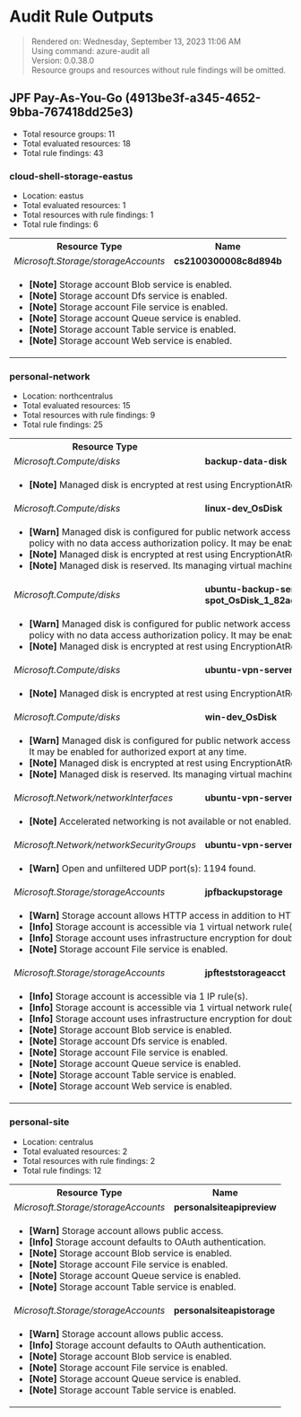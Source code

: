 # Audit Rule Outputs

> Rendered on: Wednesday, September 13, 2023 11:06 AM <br/>
> Using command: azure-audit all <br/>
> Version: 0.0.38.0 <br/>
> Resource groups and resources without rule findings will be omitted.

## JPF Pay-As-You-Go (4913be3f-a345-4652-9bba-767418dd25e3)

- Total resource groups: 11
- Total evaluated resources: 18
- Total rule findings: 43

### cloud-shell-storage-eastus

- Location: eastus
- Total evaluated resources: 1
- Total resources with rule findings: 1
- Total rule findings: 6

<table>
<tr>
<th>Resource Type</th>
<th>Name</th>
</tr>
<tr>
<td><em>Microsoft.Storage/storageAccounts</em></td>
<td><strong>cs2100300008c8d894b</strong></td>
</tr>
<tr>
<td colspan="2">
<ul>
<li><strong>[Note]</strong> Storage account Blob service is enabled.</li>
<li><strong>[Note]</strong> Storage account Dfs service is enabled.</li>
<li><strong>[Note]</strong> Storage account File service is enabled.</li>
<li><strong>[Note]</strong> Storage account Queue service is enabled.</li>
<li><strong>[Note]</strong> Storage account Table service is enabled.</li>
<li><strong>[Note]</strong> Storage account Web service is enabled.</li>
</ul>
</td>
</tr>
</table>

### personal-network

- Location: northcentralus
- Total evaluated resources: 15
- Total resources with rule findings: 9
- Total rule findings: 25

<table>
<tr>
<th>Resource Type</th>
<th>Name</th>
</tr>
<tr>
<td><em>Microsoft.Compute/disks</em></td>
<td><strong>backup-data-disk</strong></td>
</tr>
<tr>
<td colspan="2">
<ul>
<li><strong>[Note]</strong> Managed disk is encrypted at rest using EncryptionAtRestWithPlatformKey.</li>
</ul>
</td>
</tr>
<tr>
<td><em>Microsoft.Compute/disks</em></td>
<td><strong>linux-dev_OsDisk</strong></td>
</tr>
<tr>
<td colspan="2">
<ul>
<li><strong>[Warn]</strong> Managed disk is configured for public network access and an allow all network access policy with no data access authorization policy. It may be enabled for export at anytime.</li>
<li><strong>[Note]</strong> Managed disk is encrypted at rest using EncryptionAtRestWithPlatformKey.</li>
<li><strong>[Note]</strong> Managed disk is reserved. Its managing virtual machine is currently deallocated.</li>
</ul>
</td>
</tr>
<tr>
<td><em>Microsoft.Compute/disks</em></td>
<td><strong>ubuntu-backup-server-spot_OsDisk_1_82ad58ea1b864609a678571faedee9b3</strong></td>
</tr>
<tr>
<td colspan="2">
<ul>
<li><strong>[Warn]</strong> Managed disk is configured for public network access and an allow all network access policy with no data access authorization policy. It may be enabled for export at anytime.</li>
<li><strong>[Note]</strong> Managed disk is encrypted at rest using EncryptionAtRestWithPlatformKey.</li>
</ul>
</td>
</tr>
<tr>
<td><em>Microsoft.Compute/disks</em></td>
<td><strong>ubuntu-vpn-server-spot_OsDisk</strong></td>
</tr>
<tr>
<td colspan="2">
<ul>
<li><strong>[Note]</strong> Managed disk is encrypted at rest using EncryptionAtRestWithPlatformKey.</li>
</ul>
</td>
</tr>
<tr>
<td><em>Microsoft.Compute/disks</em></td>
<td><strong>win-dev_OsDisk</strong></td>
</tr>
<tr>
<td colspan="2">
<ul>
<li><strong>[Warn]</strong> Managed disk is configured for public network access using AAD authorization credentials. It may be enabled for authorized export at any time.</li>
<li><strong>[Note]</strong> Managed disk is encrypted at rest using EncryptionAtRestWithPlatformKey.</li>
<li><strong>[Note]</strong> Managed disk is reserved. Its managing virtual machine is currently deallocated.</li>
</ul>
</td>
</tr>
<tr>
<td><em>Microsoft.Network/networkInterfaces</em></td>
<td><strong>ubuntu-vpn-server-spot105</strong></td>
</tr>
<tr>
<td colspan="2">
<ul>
<li><strong>[Note]</strong> Accelerated networking is not available or not enabled.</li>
</ul>
</td>
</tr>
<tr>
<td><em>Microsoft.Network/networkSecurityGroups</em></td>
<td><strong>ubuntu-vpn-server-spot-nsg</strong></td>
</tr>
<tr>
<td colspan="2">
<ul>
<li><strong>[Warn]</strong> Open and unfiltered UDP port(s): 1194 found.</li>
</ul>
</td>
</tr>
<tr>
<td><em>Microsoft.Storage/storageAccounts</em></td>
<td><strong>jpfbackupstorage</strong></td>
</tr>
<tr>
<td colspan="2">
<ul>
<li><strong>[Warn]</strong> Storage account allows HTTP access in addition to HTTPS.</li>
<li><strong>[Info]</strong> Storage account is accessible via 1 virtual network rule(s).</li>
<li><strong>[Info]</strong> Storage account uses infrastructure encryption for double encryption.</li>
<li><strong>[Note]</strong> Storage account File service is enabled.</li>
</ul>
</td>
</tr>
<tr>
<td><em>Microsoft.Storage/storageAccounts</em></td>
<td><strong>jpfteststorageacct</strong></td>
</tr>
<tr>
<td colspan="2">
<ul>
<li><strong>[Info]</strong> Storage account is accessible via 1 IP rule(s).</li>
<li><strong>[Info]</strong> Storage account is accessible via 1 virtual network rule(s).</li>
<li><strong>[Info]</strong> Storage account uses infrastructure encryption for double encryption.</li>
<li><strong>[Note]</strong> Storage account Blob service is enabled.</li>
<li><strong>[Note]</strong> Storage account Dfs service is enabled.</li>
<li><strong>[Note]</strong> Storage account File service is enabled.</li>
<li><strong>[Note]</strong> Storage account Queue service is enabled.</li>
<li><strong>[Note]</strong> Storage account Table service is enabled.</li>
<li><strong>[Note]</strong> Storage account Web service is enabled.</li>
</ul>
</td>
</tr>
</table>

### personal-site

- Location: centralus
- Total evaluated resources: 2
- Total resources with rule findings: 2
- Total rule findings: 12

<table>
<tr>
<th>Resource Type</th>
<th>Name</th>
</tr>
<tr>
<td><em>Microsoft.Storage/storageAccounts</em></td>
<td><strong>personalsiteapipreview</strong></td>
</tr>
<tr>
<td colspan="2">
<ul>
<li><strong>[Warn]</strong> Storage account allows public access.</li>
<li><strong>[Info]</strong> Storage account defaults to OAuth authentication.</li>
<li><strong>[Note]</strong> Storage account Blob service is enabled.</li>
<li><strong>[Note]</strong> Storage account File service is enabled.</li>
<li><strong>[Note]</strong> Storage account Queue service is enabled.</li>
<li><strong>[Note]</strong> Storage account Table service is enabled.</li>
</ul>
</td>
</tr>
<tr>
<td><em>Microsoft.Storage/storageAccounts</em></td>
<td><strong>personalsiteapistorage</strong></td>
</tr>
<tr>
<td colspan="2">
<ul>
<li><strong>[Warn]</strong> Storage account allows public access.</li>
<li><strong>[Info]</strong> Storage account defaults to OAuth authentication.</li>
<li><strong>[Note]</strong> Storage account Blob service is enabled.</li>
<li><strong>[Note]</strong> Storage account File service is enabled.</li>
<li><strong>[Note]</strong> Storage account Queue service is enabled.</li>
<li><strong>[Note]</strong> Storage account Table service is enabled.</li>
</ul>
</td>
</tr>
</table>



